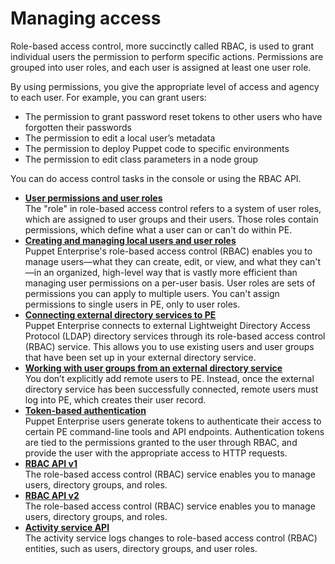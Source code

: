# Managing access

Role-based access control, more succinctly called RBAC, is used to grant individual users the permission to perform specific actions. Permissions are grouped into user roles, and each user is assigned at least one user role.

By using permissions, you give the appropriate level of access and agency to each user. For example, you can grant users:

-   The permission to grant password reset tokens to other users who have forgotten their passwords
-   The permission to edit a local user’s metadata
-   The permission to deploy Puppet code to specific environments
-   The permission to edit class parameters in a node group

You can do access control tasks in the console or using the RBAC API.

-   **[User permissions and user roles](rbac_permissions_intro.md#)**  
The "role" in role-based access control refers to a system of user roles, which are assigned to user groups and their users. Those roles contain permissions, which define what a user can or can't do within PE.
-   **[Creating and managing local users and user roles](rbac_user_roles_intro.md#)**  
Puppet Enterprise's role-based access control \(RBAC\) enables you to manage users—what they can create, edit, or view, and what they can't—in an organized, high-level way that is vastly more efficient than managing user permissions on a per-user basis. User roles are sets of permissions you can apply to multiple users. You can't assign permissions to single users in PE, only to user roles.
-   **[Connecting external directory services to PE](rbac_ldap_intro.md#)**  
 Puppet Enterprise connects to external Lightweight Directory Access Protocol \(LDAP\) directory services through its role-based access control \(RBAC\) service. This allows you to use existing users and user groups that have been set up in your external directory service.
-   **[Working with user groups from an external directory service](rbac_user_roles_user_groups_ex_dir.md#)**  
You don’t explicitly add remote users to PE. Instead, once the external directory service has been successfully connected, remote users must log into PE, which creates their user record.
-   **[Token-based authentication](rbac_token_auth_intro.md#)**  
Puppet Enterprise users generate tokens to authenticate their access to certain PE command-line tools and API endpoints. Authentication tokens are tied to the permissions granted to the user through RBAC, and provide the user with the appropriate access to HTTP requests.
-   **[RBAC API v1](rbac_api_v1.md)**  
The role-based access control \(RBAC\) service enables you to manage users, directory groups, and roles.
-   **[RBAC API v2](rbac_api_v2_endpoints.md)**  
The role-based access control \(RBAC\) service enables you to manage users, directory groups, and roles.
-   **[Activity service API](activity_api.md)**  
The activity service logs changes to role-based access control \(RBAC\) entities, such as users, directory groups, and user roles.

